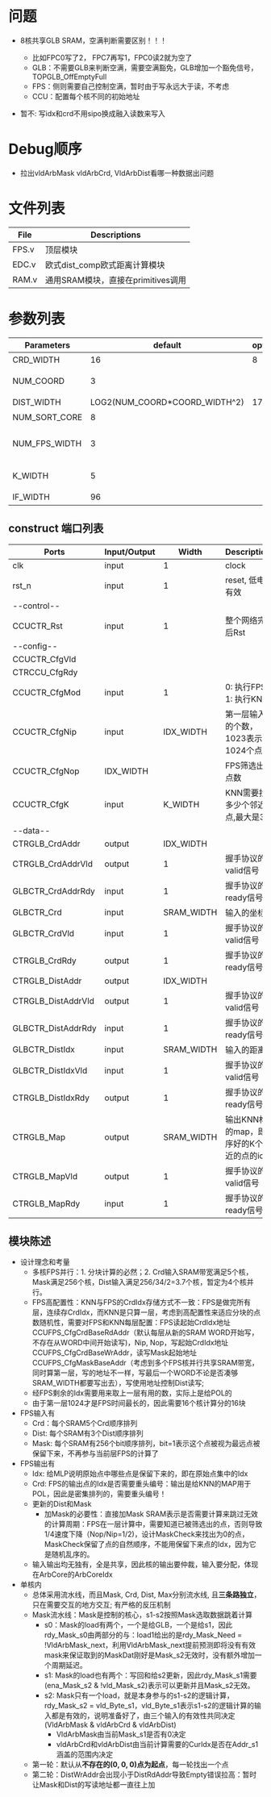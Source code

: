 # 问题
- 8核共享GLB SRAM，空满判断需要区别！！！
    - 比如FPC0写了2， FPC7再写1，FPC0读2就为空了
    - GLB：不需要GLB来判断空满，需要空满豁免，GLB增加一个豁免信号，TOPGLB_OffEmptyFull
    - FPS：侧则需要自己控制空满，暂时由于写永远大于读，不考虑
    - CCU：配置每个核不同的初始地址
    
- 暂不: 写idx和crd不用sipo换成融入读数来写入

# Debug顺序
- 拉出vldArbMask vldArbCrd, VldArbDist看哪一种数据出问题
# 文件列表
| File | Descriptions |
| ---- | ---- |
| FPS.v | 顶层模块 |
| EDC.v | 欧式dist_comp欧式距离计算模块 |
| RAM.v | 通用SRAM模块，直接在primitives调用 |

# 参数列表
| Parameters | default | optional | Descriptions |
| ---- | ---- | ---- | ---- |
| CRD_WIDTH | 16 | 8 | 坐标x, y, z的位宽 |
| NUM_COORD | 3 |  | 坐标的维度，默认是3维 |
| DIST_WIDTH | LOG2(NUM_COORD\*COORD_WIDTH^2) | 17 | 距离的位宽 |
| NUM_SORT_CORE | 8 | | 排序的核数 | **必须是2的指数** |
| NUM_FPS_WIDTH | 3 | | FPS的层数位宽，层数需小于NUM_SORT_CORE |
| K_WIDTH | 5 | | KNN邻点个数的位宽 |
| IF_WIDTH | 96 | | SRAM Bank的位宽 |

## construct 端口列表
| Ports | Input/Output | Width | Descriptions |
| ---- | ---- | ---- | ---- |
| clk | input | 1 | clock |
| rst_n | input | 1 | reset, 低电平有效 |
| --control-- |
| CCUCTR_Rst | input | 1 | 整个网络完成后Rst |
| --config-- |
| CCUCTR_CfgVld
| CTRCCU_CfgRdy
| CCUCTR_CfgMod | input | 1 | 0: 执行FPS，1: 执行KNN |
| CCUCTR_CfgNip | input | IDX_WIDTH | 第一层输入点的个数，1023表示1024个点 |
| CCUCTR_CfgNop | IDX_WIDTH |   | FPS筛选出的点数 |
| CCUCTR_CfgK   | input | K_WIDTH | KNN需要找出多少个邻近点,最大是32 |
| --data-- |
| CTRGLB_CrdAddr    | output | IDX_WIDTH |  |
| CTRGLB_CrdAddrVld | output | 1 | 握手协议的valid信号 |
| GLBCTR_CrdAddrRdy | input | 1 | 握手协议的ready信号 |
| GLBCTR_Crd        | input | SRAM_WIDTH | 输入的坐标 |
| GLBCTR_CrdVld     | input | 1 | 握手协议的valid信号 |
| CTRGLB_CrdRdy     | output | 1 | 握手协议的ready信号 |
| CTRGLB_DistAddr   | output | IDX_WIDTH |  |
| CTRGLB_DistAddrVld| output | 1 | 握手协议的valid信号 |
| GLBCTR_DistAddrRdy| input | 1 | 握手协议的ready信号 |
| GLBCTR_DistIdx       | input | SRAM_WIDTH | 输入的距离 |
| GLBCTR_DistIdxVld    | input | 1 | 握手协议的valid信号 |
| CTRGLB_DistIdxRdy    | output | 1 | 握手协议的ready信号 |
| CTRGLB_Map        | output | SRAM_WIDTH | 输出KNN构建的map，即排序好的K个最近的点的idx |
| CTRGLB_MapVld     | output | 1 | 握手协议的valid信号 |
| CTRGLB_MapRdy     | input | 1 | 握手协议的ready信号 |


## 模块陈述
- 设计理念和考量
    - 多核FPS并行：1. 分块计算的必然；2. Crd输入SRAM带宽满足5个核，Mask满足256个核，Dist输入满足256/34/2=3.7个核，暂定为4个核并行。
    - FPS高配置性：KNN与FPS的CrdIdx存储方式不一致：FPS是做完所有层，连续存CrdIdx，而KNN是只算一层，考虑到高配置性来适应分块的点数随机性，需要对FPS和KNN每层配置：FPS读起始CrdIdx地址CCUFPS_CfgCrdBaseRdAddr（默认每层从新的SRAM WORD开始写，不存在从WORD中间开始读写)，Nip, Nop，写起始CrdIdx地址CCUFPS_CfgCrdBaseWrAddr，读写Mask起始地址CCUFPS_CfgMaskBaseAddr（考虑到多个FPS核并行共享SRAM带宽，同时算第一层，写的地址不一样，写最后一个WORD不论是否凑够SRAM_WIDTH都要写出去），写使用地址控制Dist读写;
    - 经FPS剩余的Idx需要用来取上一层有用的数，实际上是给POL的
    - 由于第一层1024才是FPS时间最长的，因此需要16个核计算分的16块
- FPS输入有
    - Crd：每个SRAM5个Crd顺序排列
    - Dist: 每个SRAM有3个Dist顺序排列
    - Mask: 每个SRAM有256个bit顺序排列，bit=1表示这个点被视为最远点被保留下来，不再参与当前层FPS的计算了
- FPS输出有
    - Idx: 给MLP说明原始点中哪些点是保留下来的，即在原始点集中的Idx
    - Crd: FPS的输出点的Idx是否需要重头编号：输出是给KNN的MAP用于POL，因此是密集排列的，需要重头编号！
    - 更新的Dist和Mask
        - 加Mask的必要性：直接加Mask SRAM表示是否需要计算来跳过无效的计算周期：FPS在一层计算中，需要知道已被筛选出的点，否则导致1/4速度下降（Nop/Nip=1/2)，设计MaskCheck来找出为0的点，MaskCheck保留了点的自然顺序，不能用保留下来点的Idx，因为它是随机乱序的。
    - 输入输出均无独有，全是共享，因此核的输出要仲裁，输入要分配，体现在ArbCore的ArbCoreIdx
- 单核内
    - 总体采用流水线，而且Mask, Crd, Dist, Max分别流水线, 且**三条路独立**，只在需要交互的地方交互; 有严格的反压机制 
    - Mask流水线：Mask是控制的核心，s1-s2按照Mask选取数据跳着计算
        - s0：Mask的load有两个，一个是给GLB，一个是给s1，因此rdy_Mask_s0由两部分的与：load1给出的是rdy_Mask_Need = !VldArbMask_next，利用VldArbMask_next提前预测即将没有有效mask来保证取到的MaskDat刚好是Mask_s2无效时，没有额外增加一个周期延迟。
        - s1: Mask的load也有两个：写回和给s2更新，因此rdy_Mask_s1需要(ena_Mask_s2 & !vld_Mask_s2)表示可以更新并且Mask_s2无效。
        - s2: Mask只有一个load，就是本身参与的s1-s2的逻辑计算，rdy_Mask_s2 = vld_Byte_s1，vld_Byte_s1表示s1-s2的逻辑计算的输入都是有效的，说明准备好了，由三个输入的有效性共同决定(VldArbMask & vldArbCrd & vldArbDist)
            - VldArbMask由当前Mask_s1是否有0决定
            - vldArbCrd和vldArbDist由当前计算需要的CurIdx是否在Addr_s1涵盖的范围内决定
    - 第一轮：默认从**不存在的(0, 0, 0)点为起点**，每一轮找出一个点
    - 第二轮：DistWrAddr会出现小于DistRdAddr导致Empty错误拉高：暂时让Mask和Dist的写读地址都一直往上加







